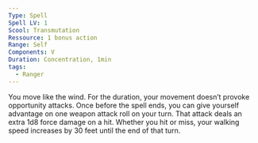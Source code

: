 ```yaml
---
Type: Spell
Spell LV: 1
Scool: Transmutation
Ressource: 1 bonus action
Range: Self
Components: V
Duration: Concentration, 1min
tags:
  - Ranger
---
```

You move like the wind. For the duration, your movement doesn’t provoke opportunity attacks.
Once before the spell ends, you can give yourself advantage on one weapon attack roll on your turn. That attack deals an extra 1d8 force damage on a hit. Whether you hit or miss, your walking speed increases by 30 feet until the end of that turn.